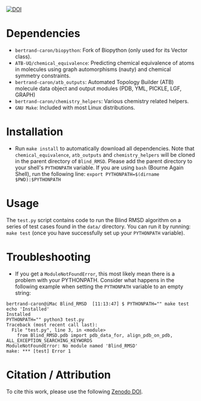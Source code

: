 [![DOI](https://zenodo.org/badge/148723006.svg)](https://zenodo.org/badge/latestdoi/148723006)

# Dependencies

* `bertrand-caron/biopython`: Fork of Biopython (only used for its Vector class).
* `ATB-UQ/chemical_equivalence`: Predicting chemical equivalence of atoms in molecules using graph automorphisms (nauty) and chemical symmetry constraints.
* `bertrand-caron/atb_outputs`: Automated Topology Builder (ATB) molecule data object and output modules (PDB, YML, PICKLE, LGF, GRAPH)
* `bertrand-caron/chemistry_helpers`: Various chemistry related helpers.
* `GNU Make`: Included with most Linux distributions.

# Installation

* Run `make install` to automatically download all dependencies.
Note that `chemical_equivalence`, `atb_outputs` and `chemistry_helpers` will be cloned in the parent directory of `Blind_RMSD`.
Please add the parent directory to your shell's `PYTHONPATH` variable.
If you are using `bash` (Bourne Again Shell), run the following line:
`export PYTHONPATH=$(dirname $PWD):$PYTHONPATH`

# Usage

The `test.py` script contains code to run the Blind RMSD algorithm on a series of test cases found in the `data/` directory.
You can run it by running: `make test` (once you have successfully set up your `PYTHONPATH` variable).

# Troubleshooting

* If you get a `ModuleNotFoundError`, this most likely mean there is a problem with your PYTHONPATH.
Consider what happens in the following example when setting the `PYTHONPATH` variable to an empty string:

```
bertrand-caron@iMac Blind_RMSD  [11:13:47] $ PYTHONPATH="" make test
echo 'Installed'
Installed
PYTHONPATH="" python3 test.py
Traceback (most recent call last):
  File "test.py", line 3, in <module>
    from Blind_RMSD.pdb import pdb_data_for, align_pdb_on_pdb, ALL_EXCEPTION_SEARCHING_KEYWORDS
ModuleNotFoundError: No module named 'Blind_RMSD'
make: *** [test] Error 1
```

# Citation / Attribution

To cite this work, please use the following [Zenodo DOI](https://zenodo.org/badge/latestdoi/148723006).
